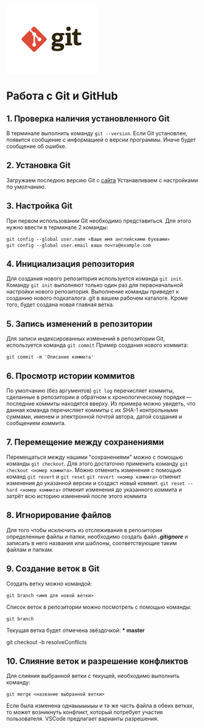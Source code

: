 ![Logo Git](git-logo.png)
# Работа с Git и GitHub
## 1. Проверка наличия установленного Git
В терминале выполнить команду `git --version`.
Если Git установлен, появится сообщение с информацией о версии программы. Иначе будет сообщение об ошибке.

## 2. Установка Git
Загружаем последюю версию Git с [сайта](https://git-scm.com/downloads)
Устанавливаем с настройками по умолчанию.

## 3. Настройка Git
При первом использовании Git необходимо представиться.
Для этого нужно ввести в терминале 2 команды:
```
git config --global user.name «Ваше имя английскими буквами»
git config --global user.email ваша почта@example.com
```
## 4. Инициализация репозитория
Для создания нового репозитория используется команда `git init`. <br>
Команду `git init` выполняют только один раз для первоначальной настройки нового репозитория. Выполнение команды приведет к созданию нового подкаталога .git в вашем рабочем каталоге. Кроме того, будет создана новая главная ветка. 

## 5. Запись изменений в репозитории
Для записи индексированных изменений в репозитории Git, используется команда `git commit`
Пример создания нового коммита:
```
git commit -m 'Описание коммита'
```
## 6. Просмотр истории коммитов
По умолчанию (без аргументов) `git log` перечисляет коммиты, сделанные в репозитории в обратном к хронологическому порядке — последние коммиты находятся вверху. Из примера можно увидеть, что данная команда перечисляет коммиты с их SHA-1 контрольными суммами, именем и электронной почтой автора, датой создания и сообщением коммита.

## 7. Перемещение между сохранениями
Перемещаться между нашими "сохранениями" можно с помощью команды `git checkout`. Для этого достаточно применить команду `git checkout <номер коммита>`.
Можно отменить изменения с помощью команд `git revert` и `git reset` `git revert <номер коммита>` отменит изменения до указанной версии и создаст новый коммит. `git reset --hard <номер коммита>` отменит изменения до указанного коммита и затрёт всю историю изменений после этого коммита

## 8. Игнорирование файлов
Для того чтобы исключить из отслеживания в репозитории определенные файлы и папки, необходимо создать файл ***.gitignore*** и записать в него названия или шаблоны, соответствующие таким файлам и папкам. 

## 9. Создание веток в Git
Создать ветку можно командой:
```
git branch <имя для новой ветки>
```
Список веток в репозитории можно посмотреть с помощью команды:
```
git branch
```
Текущая ветка будет отмечена звёздочкой: 
**\* master**

git checkout -b resolveConflicts

## 10. Слияние веток и разрешение конфликтов
Для слияния выбранной ветки с текущей, необходимо выполнить команду:
```
git merge <название выбранной ветки>
```
Если была изменена однаыыыыыы и та же часть файла в обеих ветках, то может возникнуть конфликт, который потребует участия пользователя. VSCode предлагает варианты разрешения.
